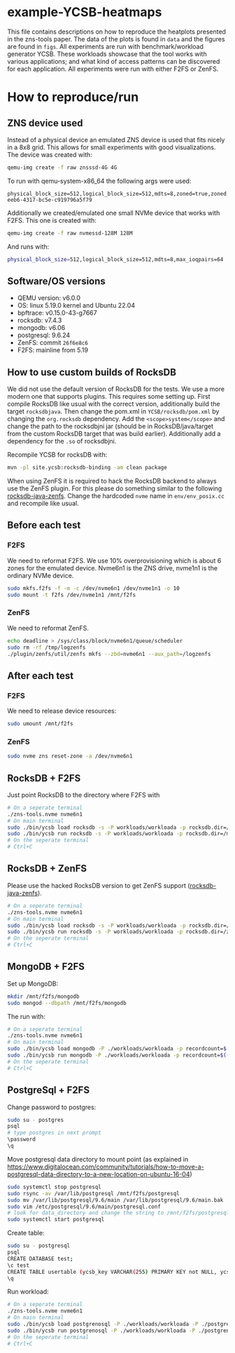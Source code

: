 # example-YCSB-heatmaps

This file contains descriptions on how to reproduce the heatplots presented in the zns-tools paper.
The data of the plots is found in `data` and the figures are found in `figs`.
All experiments are run with benchmark/workload generator YCSB. These workloads showcase that the tool works with various applications; and what kind of access patterns can be discovered for each application. All experiments were run with either F2FS or ZenFS.

# How to reproduce/run

## ZNS device used

Instead of a physical device an emulated ZNS device is used that fits nicely in a 8x8 grid.
This allows for small experiments with good visualizations.
The device was created with:

```bash
qemu-img create -f raw znsssd-4G 4G
```

To run with qemu-system-x86_64 the following args were used:

```
physical_block_size=512,logical_block_size=512,mdts=8,zoned=true,zoned.zasl=5,zoned.zone_size=64M,zoned.zone_capacity=64M,zoned.max_open=64,zoned.max_active=64,max_ioqpairs=64,uuid=5e40ec5f-eeb6-4317-bc5e-c919796a5f79
```

Additionally we created/emulated one small NVMe device that works with F2FS. This one is created with:

```bash
qemu-img create -f raw nvmessd-128M 128M
```

And runs with:

```bash
physical_block_size=512,logical_block_size=512,mdts=8,max_ioqpairs=64
```

## Software/OS versions

* QEMU version: v6.0.0
* OS: linux 5.19.0 kernel and Ubuntu 22.04
* bpftrace: v0.15.0-43-g7667
* rocksdb: v7.4.3
* mongodb: v6.06
* postgresql: 9.6.24
* ZenFS: commit `26f6e8c6`
* F2FS: mainline from 5.19

## How to use custom builds of RocksDB

We did not use the default version of RocksDB for the tests. We use a more modern one that supports plugins.
This requires some setting up. First compile RocksDB like usual with the correct version, additionally build the target `rocksdbjava`.
Then change the pom.xml in `YCSB/rocksdb/pom.xml` by changing the `org.rocksdb` dependency. Add the `<scope>system</scope>` and change the path to the rocksdbjni jar (should be in RocksDB/java/target from
the custom RocksDB target that was build earlier). Additionally add a dependency for the `.so` of rocksdbjni.

Recompile YCSB for rocksDB with:

```bash
mvn -pl site.ycsb:rocksdb-binding -am clean package
```

When using ZenFS it is required to hack the RocksDB backend to always use the ZenFS plugin. For this please do something similar to the following [rocksdb-java-zenfs](https://github.com/stonet-research/rocksdb/tree/java-zenfs).  Change the hardcoded `nvme` name in `env/env_posix.cc` and recompile like usual.

## Before each test

### F2FS

We need to reformat F2FS. We use 10% overprovisioning which is about 6 zones for the emulated device.
Nvme6n1 is the ZNS drive, nvme1n1 is the ordinary NVMe device.

```bash
sudo mkfs.f2fs -f -m -c /dev/nvme6n1 /dev/nvme1n1 -o 10
sudo mount -t f2fs /dev/nvme1n1 /mnt/f2fs
```

### ZenFS

We need to reformat ZenFS.

```bash
echo deadline > /sys/class/block/nvme6n1/queue/scheduler
sudo rm -rf /tmp/logzenfs
./plugin/zenfs/util/zenfs mkfs --zbd=nvme6n1 --aux_path=/logzenfs
```

## After each test

### F2FS

We need to release device resources:

```bash
sudo umount /mnt/f2fs
```

### ZenFS

```bash
sudo nvme zns reset-zone -a /dev/nvme6n1
```

## RocksDB + F2FS

Just point RocksDB to the directory where F2FS with

```bash
# On a seperate terminal
./zns-tools.nvme nvme6n1 
# On main terminal
sudo ./bin/ycsb load rocksdb -s -P workloads/workloada -p rocksdb.dir=/mnt/f2fs/yscb -p recordcount=$((200_000)) -p operationcount=$((5_000_000)) -p requestdistribution=zipfian
sudo ./bin/ycsb run rocksdb -s -P workloads/workloada -p rocksdb.dir=/mnt/f2fs/yscb -p recordcount=$((200_000)) -p operationcount=$((5_000_000)) -p requestdistribution=zipfian
# On the seperate terminal
# Ctrl+C
```

## RocksDB + ZenFS

Please use the hacked RocksDB version to get ZenFS support ([rocksdb-java-zenfs](https://github.com/stonet-research/rocksdb/tree/java-zenfs)).

```bash
# On a seperate terminal
./zns-tools.nvme nvme6n1 
# On main terminal
sudo ./bin/ycsb load rocksdb -s -P workloads/workloada -p rocksdb.dir=/zenfs -p recordcount=$((200_000)) -p operationcount=$((5_000_000)) -p requestdistribution=zipfian
sudo ./bin/ycsb run rocksdb -s -P workloads/workloada -p rocksdb.dir=/zenfs -p recordcount=$((200_000)) -p operationcount=$((5_000_000)) -p requestdistribution=zipfian
# On the seperate terminal
# Ctrl+C
```

## MongoDB + F2FS

Set up MongoDB:

```bash
mkdir /mnt/f2fs/mongodb
sudo mongod --dbpath /mnt/f2fs/mongodb
```

The run with:

```bash
# On a seperate terminal
./zns-tools.nvme nvme6n1 
# On main terminal
sudo ./bin/ycsb load mongodb -P ./workloads/workloada -p recordcount=$((200_000)) -p operationcount=$((5_000_000)) -p requestdistribution=zipfian
sudo ./bin/ycsb run mongodb -P ./workloads/workloada -p recordcount=$((200_000)) -p operationcount=$((5_000_000)) -p requestdistribution=zipfian
# On the seperate terminal
# Ctrl+C
```

## PostgreSql + F2FS

Change password to postgres:

```bash
sudo su - postgres
psql
# type postgres in next prompt
\password
\q
```

Move postgresql data directory to mount point (as explained in <https://www.digitalocean.com/community/tutorials/how-to-move-a-postgresql-data-directory-to-a-new-location-on-ubuntu-16-04>)

```bash
sudo systemctl stop postgresql
sudo rsync -av /var/lib/postgresql /mnt/f2fs/postgresql
sudo mv /var/lib/postgresql/9.6/main /var/lib/postgresql/9.6/main.bak
sudo vim /etc/postgresql/9.6/main/postgresql.conf
# look for data_directory and change the string to /mnt/f2fs/postgresql/postgresql/9.6/main
sudo systemctl start postgresql
```

Create table:

```bash
sudo su - postgresql
psql
CREATE DATABASE test;
\c test
CREATE TABLE usertable (ycsb_key VARCHAR(255) PRIMARY KEY not NULL, ycsb_value JSONB not NULL);
\q
```

Run workload:

```bash
# On a seperate terminal
./zns-tools.nvme nvme6n1 
# On main terminal
sudo ./bin/ycsb load postgrenosql -P ./workloads/workloada -P ./postgrenosql/conf/postgrenosql.properties -p recordcount=$((200_000)) -p operationcount=$((5_000_000)) -p requestdistribution=zipfian
sudo ./bin/ycsb run postgrenosql -P ./workloads/workloada -P ./postgrenosql/conf/postgrenosql.properties -p recordcount=$((200_000)) -p operationcount=$((5_000_000)) -p requestdistribution=zipfian
# On the seperate terminal
# Ctrl+C
```
